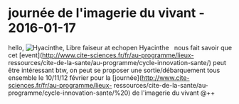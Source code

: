 # journée de l'imagerie du vivant  - 2016-01-17

hello,   ![Hyacinthe, Libre faiseur at echopen](./../../zz_assets/images/avatars/1275581.png) Hyacinthe   nous fait savoir que cet [event](http://www.cite-sciences.fr/fr/au-programme/lieux- ressources/cite-de-la-sante/au-programme/cycle-innovation-sante/) peut être intéressant   btw, on peut se proposer une sortie/débarquement tous ensemble le 10/11/12 février pour la [journée](http://www.cite-sciences.fr/fr/au-programme/lieux- ressources/cite-de-la-sante/au-programme/cycle-innovation-sante/%20) de l'imagerie du vivant   @++

